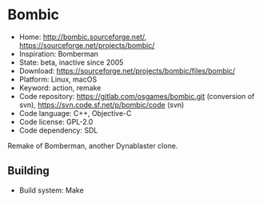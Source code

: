 # Bombic

- Home: http://bombic.sourceforge.net/, https://sourceforge.net/projects/bombic/
- Inspiration: Bomberman
- State: beta, inactive since 2005
- Download: https://sourceforge.net/projects/bombic/files/bombic/
- Platform: Linux, macOS
- Keyword: action, remake
- Code repository: https://gitlab.com/osgames/bombic.git (conversion of svn), https://svn.code.sf.net/p/bombic/code (svn)
- Code language: C++, Objective-C
- Code license: GPL-2.0
- Code dependency: SDL

Remake of Bomberman, another Dynablaster clone.

## Building

- Build system: Make
